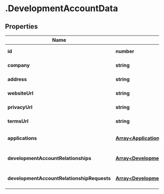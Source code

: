 # .DevelopmentAccountData

## Properties

Name | Type | Description | Notes
------------ | ------------- | ------------- | -------------
**id** | **number** |  | [default to undefined]
**company** | **string** |  | [default to undefined]
**address** | **string** |  | [default to undefined]
**websiteUrl** | **string** |  | [default to undefined]
**privacyUrl** | **string** |  | [default to undefined]
**termsUrl** | **string** |  | [default to undefined]
**applications** | [**Array&lt;ApplicationData&gt;**](ApplicationData.md) |  | [optional] [default to undefined]
**developmentAccountRelationships** | [**Array&lt;DevelopmentAccountRelationshipData&gt;**](DevelopmentAccountRelationshipData.md) |  | [optional] [default to undefined]
**developmentAccountRelationshipRequests** | [**Array&lt;DevelopmentAccountRelationshipRequestData&gt;**](DevelopmentAccountRelationshipRequestData.md) |  | [optional] [default to undefined]


